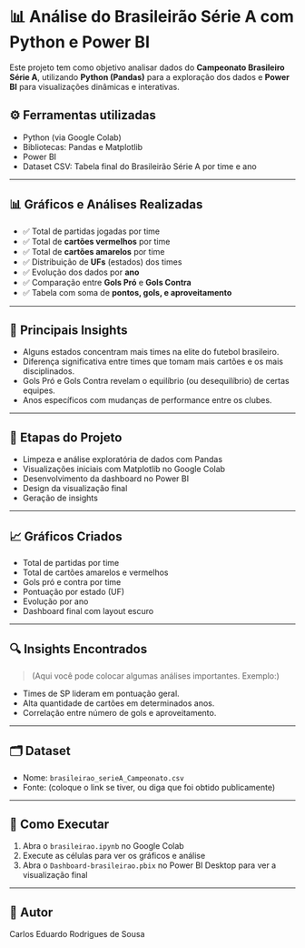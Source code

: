# 📊 Análise do Brasileirão Série A com Python e Power BI

Este projeto tem como objetivo analisar dados do **Campeonato Brasileiro Série A**, utilizando **Python (Pandas)** para a exploração dos dados e **Power BI** para visualizações dinâmicas e interativas.


## ⚙️ Ferramentas utilizadas

- Python (via Google Colab)
- Bibliotecas: Pandas e Matplotlib
- Power BI
- Dataset CSV: Tabela final do Brasileirão Série A por time e ano

---

## 📊 Gráficos e Análises Realizadas

- ✅ Total de partidas jogadas por time  
- ✅ Total de **cartões vermelhos** por time  
- ✅ Total de **cartões amarelos** por time  
- ✅ Distribuição de **UFs** (estados) dos times  
- ✅ Evolução dos dados por **ano**  
- ✅ Comparação entre **Gols Pró** e **Gols Contra**  
- ✅ Tabela com soma de **pontos, gols, e aproveitamento**  

---

## 🧠 Principais Insights

- Alguns estados concentram mais times na elite do futebol brasileiro.
- Diferença significativa entre times que tomam mais cartões e os mais disciplinados.
- Gols Pró e Gols Contra revelam o equilíbrio (ou desequilíbrio) de certas equipes.
- Anos específicos com mudanças de performance entre os clubes.

---


## 🧠 Etapas do Projeto

- Limpeza e análise exploratória de dados com Pandas
- Visualizações iniciais com Matplotlib no Google Colab
- Desenvolvimento da dashboard no Power BI
- Design da visualização final
- Geração de insights

---

## 📈 Gráficos Criados

- Total de partidas por time
- Total de cartões amarelos e vermelhos
- Gols pró e contra por time
- Pontuação por estado (UF)
- Evolução por ano
- Dashboard final com layout escuro

---

## 🔍 Insights Encontrados

> (Aqui você pode colocar algumas análises importantes. Exemplo:)

- Times de SP lideram em pontuação geral.
- Alta quantidade de cartões em determinados anos.
- Correlação entre número de gols e aproveitamento.

---

## 🗂️ Dataset

- Nome: `brasileirao_serieA_Campeonato.csv`
- Fonte: (coloque o link se tiver, ou diga que foi obtido publicamente)

---

## 🚀 Como Executar

1. Abra o `brasileirao.ipynb` no Google Colab
2. Execute as células para ver os gráficos e análise
3. Abra o `Dashboard-brasileirao.pbix` no Power BI Desktop para ver a visualização final

---

## 📌 Autor
Carlos Eduardo Rodrigues de Sousa  
